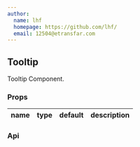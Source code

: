 ```yaml
---
author:
  name: lhf
  homepage: https://github.com/lhf/
  email: 12504@etransfar.com
---
```


## Tooltip

Tooltip Component.

### Props
|name|type|default|description|
|---|---|---|---|

### Api